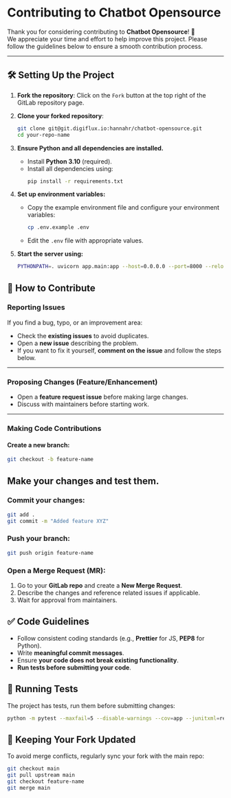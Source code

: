 # Contributing to Chatbot Opensource

Thank you for considering contributing to **Chatbot Opensource**! 🚀  
We appreciate your time and effort to help improve this project. Please follow the guidelines below to ensure a smooth contribution process.

---

## 🛠 Setting Up the Project

1. **Fork the repository**: Click on the `Fork` button at the top right of the GitLab repository page.
2. **Clone your forked repository**:
   ```bash
   git clone git@git.digiflux.io:hannahr/chatbot-opensource.git
   cd your-repo-name
3. **Ensure Python and all dependencies are installed.**
   - Install **Python 3.10** (required).
   - Install all dependencies using:
     ```bash
     pip install -r requirements.txt
     ```

4. **Set up environment variables:**
   - Copy the example environment file and configure your environment variables:
     ```bash
     cp .env.example .env
     ```
   - Edit the `.env` file with appropriate values.

5. **Start the server using:**
   ```bash
   PYTHONPATH=. uvicorn app.main:app --host=0.0.0.0 --port=8000 --reload
   ```

## 📌 How to Contribute

###  Reporting Issues
If you find a bug, typo, or an improvement area:

- Check the **existing issues** to avoid duplicates.
- Open a **new issue** describing the problem.
- If you want to fix it yourself, **comment on the issue** and follow the steps below.

---

###  Proposing Changes (Feature/Enhancement)
- Open a **feature request issue** before making large changes.
- Discuss with maintainers before starting work.

---

###  Making Code Contributions

#### **Create a new branch:**
```bash
git checkout -b feature-name
```

## **Make your changes and test them.**

### **Commit your changes:**
```bash
git add .
git commit -m "Added feature XYZ"
```
### **Push your branch:**
```bash
git push origin feature-name
```
### **Open a Merge Request (MR):**

1. Go to your **GitLab repo** and create a **New Merge Request**.
2. Describe the changes and reference related issues if applicable.
3. Wait for approval from maintainers.
 

## ✅ Code Guidelines

- Follow consistent coding standards (e.g., **Prettier** for JS, **PEP8** for Python).
- Write **meaningful commit messages**.
- Ensure **your code does not break existing functionality**.
- **Run tests before submitting your code**.

## 🧪 Running Tests

The project has tests, run them before submitting changes:
```bash
python -m pytest --maxfail=5 --disable-warnings --cov=app --junitxml=report.xml tests/
```

## 🔄 Keeping Your Fork Updated

To avoid merge conflicts, regularly sync your fork with the main repo:
``` bash
git checkout main
git pull upstream main
git checkout feature-name
git merge main
```